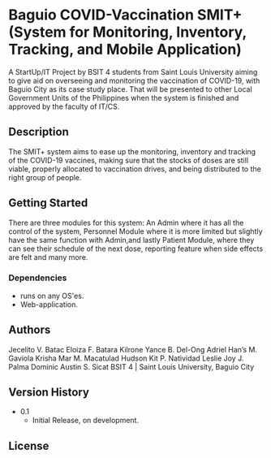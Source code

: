 # Baguio COVID-Vaccination SMIT+ (System for Monitoring, Inventory, Tracking, and Mobile Application) 

A StartUp/IT Project by BSIT 4 students from Saint Louis University aiming to give aid on overseeing and monitoring the vaccination of COVID-19, 
with Baguio City as its case study place. That will be presented to other Local Government Units of the Philippines when the system is finished
and approved by the faculty of IT/CS.

## Description

The SMIT+ system aims to ease up the monitoring, inventory and tracking of the COVID-19 vaccines, making sure that the stocks of doses are 
still viable, properly allocated to vaccination drives, and being distributed to the right group of people.

## Getting Started
There are three modules for this system: An Admin where it has all the control of the system, Personnel Module where it is more limited but slightly
have the same function with Admin,and lastly Patient Module, where they can see their schedule of the next dose, reporting feature when side effects
are felt and many more.

### Dependencies

* runs on any OS'es.
* Web-application.

## Authors
Jecelito V. Batac
Eloiza F. Batara
Kilrone Yance B. Del-Ong
Adriel Han’s M. Gaviola
Krisha Mar M. Macatulad
Hudson Kit P. Natividad
Leslie Joy J. Palma
Dominic Austin S. Sicat
BSIT 4 | Saint Louis University, Baguio City

## Version History
* 0.1
    * Initial Release, on development.

## License
